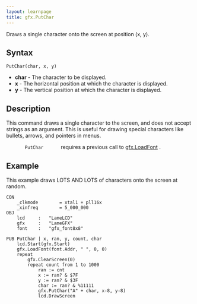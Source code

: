 ```yaml
---
layout: learnpage
title: gfx.PutChar
--- 
```


Draws a single character onto the screen at position (x, y).

## Syntax

    PutChar(char, x, y)

-   **char** - The character to be displayed.
-   **x** - The horizontal position at which the character is displayed.
-   **y** - The vertical position at which the character is displayed.

## Description

This command draws a single character to the screen, and does not accept
strings as an argument. This is useful for drawing special characters
like bullets, arrows, and pointers in menus.

`        PutChar       ` requires a previous call to
[gfx.LoadFont](gfx.LoadFont.html) .

## Example

This example draws LOTS AND LOTS of characters onto the screen at
random.

    CON
        _clkmode        = xtal1 + pll16x
        _xinfreq        = 5_000_000
    OBJ
        lcd     :   "LameLCD"
        gfx     :   "LameGFX"
        font    :   "gfx_font8x8"
            
    PUB PutChar | x, ran, y, count, char
        lcd.Start(gfx.Start)
        gfx.LoadFont(font.Addr, " ", 0, 0)
        repeat
            gfx.ClearScreen(0)
            repeat count from 1 to 1000
                ran := cnt
                x := ran? & $7F
                y := ran? & $3F
                char := ran? & %11111
                gfx.PutChar("A" + char, x-8, y-8)
                lcd.DrawScreen


